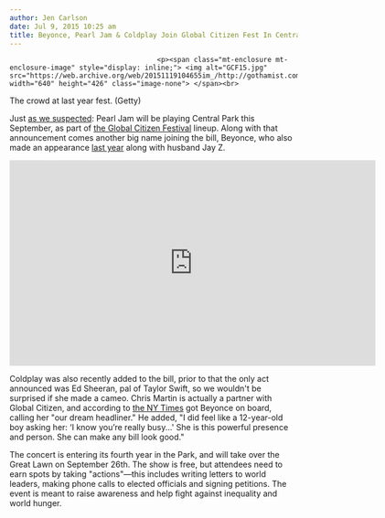 ```yaml
---
author: Jen Carlson
date: Jul 9, 2015 10:25 am
title: Beyonce, Pearl Jam & Coldplay Join Global Citizen Fest In Central Park
---
```


	
										<p><span class="mt-enclosure mt-enclosure-image" style="display: inline;"> <img alt="GCF15.jpg" src="https://web.archive.org/web/20151119104655im_/http://gothamist.com/attachments/arts_jen/GCF15.jpg" width="640" height="426" class="image-none"> </span><br>
<span class="photo_caption">The crowd at last year fest. (Getty)</span></p>

<p>Just <a href="https://web.archive.org/web/20151119104655/http://gothamist.com/2015/07/02/pearl_jam_nyc.php">as we suspected</a>: Pearl Jam will be playing Central Park this September, as part of <a href="https://web.archive.org/web/20151119104655/https://www.globalcitizen.org/en/festival/2015/">the Global Citizen Festival</a> lineup. Along with that announcement comes another big name joining the bill, Beyonce, who also made an appearance <a href="https://web.archive.org/web/20151119104655/http://gothamist.com/2014/09/28/video_beyonce_jay_z_light_up_centra.php">last year</a> along with husband Jay Z. </p>

<p><iframe width="640" height="360" src="https://web.archive.org/web/20151119104655if_/https://www.youtube.com/embed/gdqidY65Lh4" frameborder="0" allowfullscreen></iframe></p>

<p>Coldplay was also recently added to the bill, prior to that the only act announced was Ed Sheeran, pal of Taylor Swift, so we wouldn&apos;t be surprised if she made a cameo. Chris Martin is actually a partner with Global Citizen, and according to <a href="https://web.archive.org/web/20151119104655/http://artsbeat.blogs.nytimes.com/2015/07/09/beyonce-to-perform-at-global-citizen-festival-in-central-park/">the NY Times</a> got Beyonce on board, calling her &quot;our dream headliner.&quot; He added, &quot;I did feel like a 12-year-old boy asking her: &#x2018;I know you&#x2019;re really busy...&apos; She is this powerful presence and person. She can make any bill look good.&quot;</p>

<p>The concert is entering its fourth year in the Park, and will take over the Great Lawn on September 26th. The show is free, but attendees need to earn spots by taking &quot;actions&quot;&#x2014;this includes writing letters to world leaders, making phone calls to elected officials and signing petitions. The event is meant to raise awareness and help fight against inequality and world hunger.</p>					
										
									
				